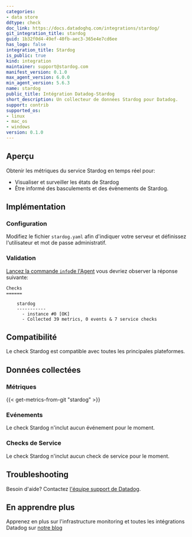 ```yaml
---
categories:
- data store
ddtype: check
doc_link: https://docs.datadoghq.com/integrations/stardog/
git_integration_title: stardog
guid: 1b32f0d4-49ef-40fb-aec3-365e4e7cd6ee
has_logo: false
integration_title: Stardog
is_public: true
kind: integration
maintainer: support@stardog.com
manifest_version: 0.1.0
max_agent_version: 6.0.0
min_agent_version: 5.6.3
name: stardog
public_title: Intégration Datadog-Stardog
short_description: Un collecteur de données Stardog pour Datadog.
support: contrib
supported_os:
- linux
- mac_os
- windows
version: 0.1.0
---
```




## Aperçu

Obtenir les métriques du service Stardog en temps réel pour:

* Visualiser et surveiller les états de Stardog
* Être informé des basculements et des évènements de Stardog.

## Implémentation

### Configuration

Modifiez le fichier `stardog.yaml` afin d'indiquer votre serveur et définissez l'utilisateur et mot de passe administratif.

### Validation

[Lancez la commande `info`de l'Agent](https://docs.datadoghq.com/agent/faq/agent-commands/#agent-status-and-information) vous devriez observer la réponse suivante:

    Checks
    ======

        stardog
        -----------
          - instance #0 [OK]
          - Collected 39 metrics, 0 events & 7 service checks

## Compatibilité

Le check Stardog est compatible avec toutes les principales plateformes.

## Données collectées
### Métriques
{{< get-metrics-from-git "stardog" >}}


### Evénements
Le check Stardog n'inclut aucun événement pour le moment.

### Checks de Service
Le check Stardog n'inclut aucun check de service pour le moment.

## Troubleshooting
Besoin d'aide? Contactez  [l'équipe support de Datadog](http://docs.datadoghq.com/help/).

## En apprendre plus

Apprenez en plus sur l'infrastructure monitoring et toutes les intégrations Datadog sur [notre blog](https://www.datadoghq.com/blog/)
